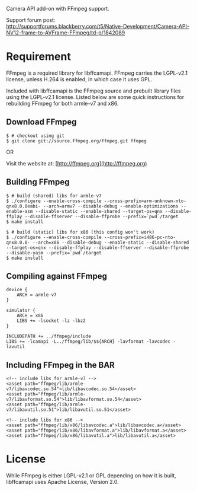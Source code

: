 Camera API add-on with FFmpeg support.

Support forum post:  
http://supportforums.blackberry.com/t5/Native-Development/Camera-API-NV12-frame-to-AVFrame-FFmpeg/td-p/1842089

# Requirement

FFmpeg is a required library for libffcamapi. FFmpeg carries the LGPL-v2.1 license, unless H.264 is enabled, in which case it uses GPL.

Included with libffcamapi is the FFmpeg source and prebuilt library files using the LGPL-v2.1 license. Listed below are some quick instructions for rebuilding FFmpeg for both armle-v7 and x86.

## Download FFmpeg

	$ # checkout using git
	$ git clone git://source.ffmpeg.org/ffmpeg.git ffmpeg

OR

Visit the website at: [http://ffmpeg.org](http://ffmpeg.org)

## Building FFmpeg

	$ # build (shared) libs for armle-v7
	$ ./configure --enable-cross-compile --cross-prefix=arm-unknown-nto-qnx8.0.0eabi- --arch=armv7 --disable-debug --enable-optimizations --enable-asm --disable-static --enable-shared --target-os=qnx --disable-ffplay --disable-ffserver --disable-ffprobe --prefix=`pwd`/target  
	$ make install 

	$ # build (static) libs for x86 (this config won't work)
	$ ./configure --enable-cross-compile --cross-prefix=i486-pc-nto-qnx8.0.0- --arch=x86 --disable-debug --enable-static --disable-shared --target-os=qnx --disable-ffplay --disable-ffserver --disable-ffprobe --disable-yasm --prefix=`pwd`/target  
	$ make install   

## Compiling against FFmpeg

	device {
		ARCH = armle-v7
	}
	
	simulator {
		ARCH = x86
		LIBS += -lsocket -lz -lbz2
	}
	
	INCLUDEPATH += ../ffmpeg/include
	LIBS += -lcamapi -L../ffmpeg/lib/$${ARCH} -lavformat -lavcodec -lavutil

## Including FFmpeg in the BAR

	<!-- include libs for armle-v7 -->
	<asset path="ffmpeg/lib/armle-v7/libavcodec.so.54">lib/libavcodec.so.54</asset>
	<asset path="ffmpeg/lib/armle-v7/libavformat.so.54">lib/libavformat.so.54</asset>
	<asset path="ffmpeg/lib/armle-v7/libavutil.so.51">lib/libavutil.so.51</asset>
	
	<!-- include libs for x86 -->
	<asset path="ffmpeg/lib/x86/libavcodec.a">lib/libavcodec.a</asset>
	<asset path="ffmpeg/lib/x86/libavformat.a">lib/libavformat.a</asset>
	<asset path="ffmpeg/lib/x86/libavutil.a">lib/libavutil.a</asset>

# License

While FFmpeg is either LGPL-v2.1 or GPL depending on how it is built, libffcamapi uses Apache License, Version 2.0.